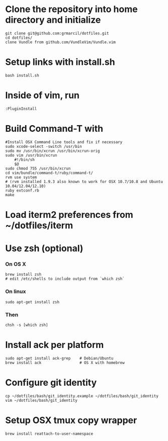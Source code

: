 # Clone the repository into home directory and initialize
    git clone git@github.com:grmarcil/dotfiles.git
    cd dotfiles/
    clone Vundle from github.com/VundleVim/Vundle.vim

# Setup links with install.sh
    bash install.sh

# Inside of vim, run
    :PluginInstall

# Build Command-T with
    #Install OSX Command Line tools and fix if necessary
    sudo xcode-select -switch /usr/bin
    sudo mv /usr/bin/xcrun /usr/bin/xcrun-orig
    sudo vim /usr/bin/xcrun
        #!/bin/sh
        $@
    sudo chmod 755 /usr/bin/xcrun
    cd vim/bundle/command-t/ruby/command-t/
    rvm use system
    # (rvm installed 1.9.3 also known to work for OSX 10.7/10.8 and Ubuntu 10.04/12.04/12.10)
    ruby extconf.rb
    make

# Load iterm2 preferences from ~/dotfiles/iterm

# Use zsh (optional)
### On OS X
    brew install zsh
    # edit /etc/shells to include output from `which zsh`
### On linux
    sudo apt-get install zsh
### Then
    chsh -s [which zsh]

# Install ack per platform
    sudo apt-get install ack-grep    # Debian/Ubuntu
    brew install ack                 # OS X with homebrew

# Configure git identity
    cp ~/dotfiles/bash/git_identity.example ~/dotfiles/bash/git_identity
    vim ~/dotfiles/bash/git_identity

# Setup OSX tmux copy wrapper
    brew install reattach-to-user-namespace

